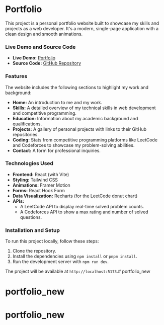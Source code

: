 # Portfolio

This project is a personal portfolio website built to showcase my skills and projects as a web developer. It's a modern, single-page application with a clean design and smooth animations.

### Live Demo and Source Code
* **Live Demo:** [Portfolio](https://portfolio-eta-ten-vpotuu3oqu.vercel.app/)
* **Source Code:** [GitHub Repository](https://github.com/heymadhurhere/heymadhurhere/portfolio/Portfolio-ad8defa932f6f9bca1b813d67a1dc4ddbe613d20)

### Features
The website includes the following sections to highlight my work and background:
* **Home:** An introduction to me and my work.
* **Skills:** A detailed overview of my technical skills in web development and competitive programming.
* **Education:** Information about my academic background and qualifications.
* **Projects:** A gallery of personal projects with links to their GitHub repositories.
* **Coding:** Stats from competitive programming platforms like LeetCode and Codeforces to showcase my problem-solving abilities.
* **Contact:** A form for professional inquiries.

### Technologies Used
* **Frontend:** React (with Vite)
* **Styling:** Tailwind CSS
* **Animations:** Framer Motion
* **Forms:** React Hook Form
* **Data Visualization:** Recharts (for the LeetCode donut chart)
* **APIs:**
    * A LeetCode API to display real-time solved problem counts.
    * A Codeforces API to show a max rating and number of solved questions.

### Installation and Setup
To run this project locally, follow these steps:
1.  Clone the repository.
2.  Install the dependencies using `npm install` or `pnpm install`.
3.  Run the development server with `npm run dev`.

The project will be available at `http://localhost:5173`.# portfolio_new
# portfolio_new
# portfolio_new

